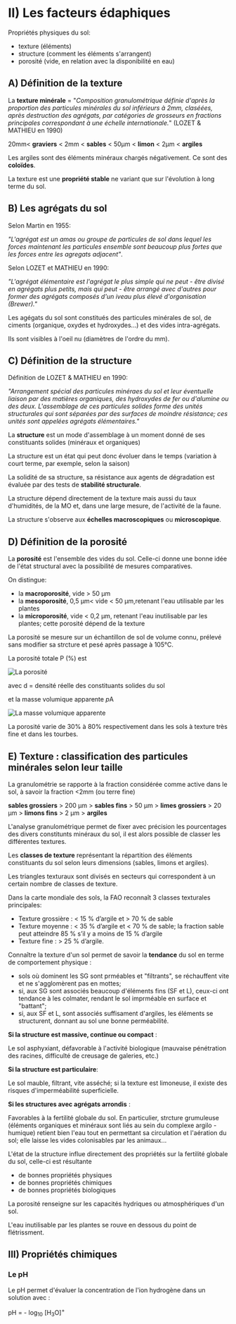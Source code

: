 # II) Les facteurs édaphiques

Propriétés physiques du sol:

* texture (éléments)
* structure (comment les éléments s'arrangent)
* porosité (vide, en relation avec la disponibilité en eau)

## A) Définition de la texture

La **texture minérale** = "*Composition granulométrique définie d'après la proportion des particules minérales du sol inférieurs à 2mm, claséées, après destruction des agrégats, par catégories de grosseurs en fractions principales correspondant à une échelle internationale.*" (LOZET & MATHIEU en 1990)

20mm< **graviers** < 2mm < **sables** < 50µm < **limon** < 2µm < **argiles**

Les argiles sont des éléments minéraux chargés négativement. Ce sont des **coloïdes**.

La texture est une **propriété stable** ne variant que sur l'évolution à long terme du sol.

## B) Les agrégats du sol

Selon Martin en 1955:

*"L'agrégat est un amas ou groupe de particules de sol dans lequel les forces maintenant les particules ensemble sont beaucoup plus fortes que les forces entre les agregats adjacent"*.

Selon LOZET et MATHIEU en 1990:

*"L'agrégat élémentaire est l'agrégat le plus simple qui ne peut - être divisé en agrégats plus petits,  mais qui peut - être arrangé  avec d'autres pour former des agrégats composés d'un iveau plus élevé d'organisation (Brewer)."*

Les agégats du sol sont constitués des particules minérales de sol, de ciments (organique, oxydes et hydroxydes...) et des vides intra-agrégats.

Ils sont visibles à l'oeil nu (diamètres de l'ordre du mm).


## C) Définition de la structure

Définition de LOZET & MATHIEU en 1990:

*"Arrangement spécial des particules minéraes du sol et leur éventuelle liaison par des matières organiques, des hydroxydes de fer ou d'alumine ou des deux. L'assemblage de ces particules solides forme des unités structurales qui sont séparées par des surfaces de moindre résistance; ces unités sont appelées agrégats élémentaires."*

La **structure** est un mode d'assemblage à un moment donné de ses constituants solides (minéraux et organiques)

La structure est un état qui peut donc évoluer dans le temps (variation à court terme, par exemple, selon la saison)

La solidité de sa structure, sa résistance aux agents de dégradation est évaluée par des tests de **stabilité
structurale**.

La structure dépend directement de la texture mais aussi du taux d'humidités, de la MO et, dans une large mesure, de l'activité de la faune.

La structure s'observe aux **échelles macroscopiques** ou **microscopique**.


## D) Définition de la porosité 

La **porosité** est l'ensemble des vides du sol. Celle-ci donne une bonne idée de l'état structural avec la possibilité de mesures comparatives.

On distingue:

* la **macroporosité**, vide > 50 µm
* la **mesoporosité**, 0,5 µm< vide < 50 µm,retenant l'eau utilisable par les plantes
* la **microporosité**, vide < 0,2 µm, retenant l'eau inutilisable par les plantes; cette porosité dépend de la texture

La porosité se mesure sur un échantillon de sol de volume connu, prélevé sans modifier sa strcture et pesé après passage à 105°C.

La porosité totale P (%) est

![La porosité](Images/formule.JPG)

avec d = densité réelle des constituants solides du sol

et la masse volumique apparente *p*A 

![La masse volumique apparente](Images/formule2.JPG)

La porosité varie de 30% à 80% respectivement dans les sols à texture très fine et dans les tourbes.

## E) Texture : classification des particules minérales selon leur taille

La granulométrie se rapporte à la fraction considérée comme active dans le sol, à savoir la fraction <2mm (ou terre fine)

**sables grossiers** > 200 µm > **sables fins** > 50 µm > **limes grossiers** > 20 µm > **limons fins** > 2 µm > **argiles**

L'analyse granulométrique permet de fixer avec précision les pourcentages des divers constitunts minéraux du sol, il est alors possible de classer les différentes textures.

Les **classes de texture** représentant la répartition des éléments constituants du sol selon leurs dimensions (sables, limons et argiles).

Les triangles texturaux sont divisés en secteurs qui correspondent à un certain nombre de classes de texture.

Dans la carte mondiale des sols, la FAO reconnaît 3 classes texturales principales:

* Texture grossière : < 15 % d’argile et > 70 % de sable
* Texture moyenne : < 35 % d’argile et < 70 % de sable; la fraction sable peut atteindre 85 % s’il y a moins de 15 % d’argile
* Texture fine : > 25 % d’argile.

Connaître la texture d'un sol permet de savoir la **tendance** du sol en terme de comportement physique : 

* sols où dominent les SG sont prméables et "filtrants", se réchauffent vite et ne s'agglomèrent pas en mottes;
* si, aux SG sont associés beaucoup d'éléments fins (SF et L), ceux-ci ont tendance à les colmater, rendant le sol imprméable en surface et "battant";
* si, aux SF et L, sont associés suffisament d'argiles, les éléments se structurent, donnant au sol une bonne perméabilité.

**Si la structure est massive, continue ou compact** : 

Le sol asphyxiant, défavorable à l'activité biologique (mauvaise pénétration des racines, difficulté de creusage de galeries, etc.)

**Si la structure est particulaire**:

Le sol mauble, filtrant, vite asséché; si la texture est limoneuse, il existe des risques d'imperméabilité superficielle.

**Si les structures avec agrégats arrondis** :

Favorables à la fertilité globale du sol. En particulier, strcture grumuleuse (éléments organiques et minéraux sont liés au sein du complexe argilo - humique) retient bien l'eau tout en permettant sa circulation et l'aération du sol; elle laisse les vides colonisables par les animaux...



L'état de la structure influe directement des propriétés sur la fertilité globale du sol, celle-ci est résultante

* de bonnes propriétés physiques
* de bonnes propriétés chimiques
* de bonnes propriétés biologiques

La porosité renseigne sur les capacités hydriques ou atmosphériques d'un sol.

L'eau inutilisable par les plantes se rouve en dessous du point de flétrissment.

## III) Propriétés chimiques

### Le pH

Le pH permet d'évaluer la concentration de l'ion hydrogène dans un solution avec :

pH = - log<sub>10</sub> [H<sub>3</sub>O]<sup>+</sup>

